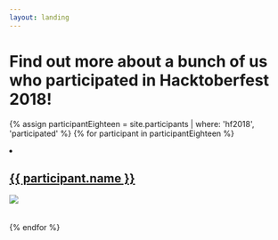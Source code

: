 ```yaml
---
layout: landing
---
```


# Find out more about a bunch of us who participated in Hacktoberfest 2018!

{% assign participantEighteen = site.participants | where: 'hf2018', 'participated' %}
{% for participant in participantEighteen %}
<li>
    <h2>
        <a href="{{ site.baseurl}}/{{ participant.url }}">
            {{ participant.name }}
        </a>
    </h2>
    <a href="{{ site.baseurl}}/{{ participant.url }}">
        <img src="https://github.com/{{ participant.github_username }}.png">
    </a>
</li>
<br><br>
{% endfor %}